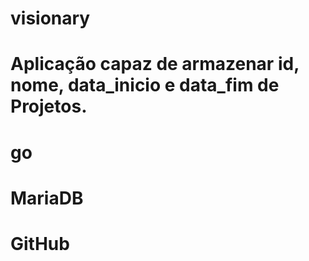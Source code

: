 # visionary
#
# Aplicação capaz de armazenar id, nome, data_inicio e data_fim de Projetos.
#
# go
# MariaDB
# GitHub
  
